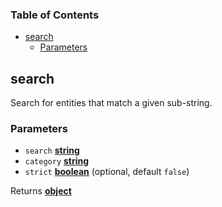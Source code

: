 <!-- Generated by documentation.js. Update this documentation by updating the source code. -->

### Table of Contents

-   [search][1]
    -   [Parameters][2]

## search

Search for entities that match a given sub-string.

### Parameters

-   `search` **[string][3]** 
-   `category` **[string][3]** 
-   `strict` **[boolean][4]**  (optional, default `false`)

Returns **[object][5]** 

[1]: #search

[2]: #parameters

[3]: https://developer.mozilla.org/docs/Web/JavaScript/Reference/Global_Objects/String

[4]: https://developer.mozilla.org/docs/Web/JavaScript/Reference/Global_Objects/Boolean

[5]: https://developer.mozilla.org/docs/Web/JavaScript/Reference/Global_Objects/Object
